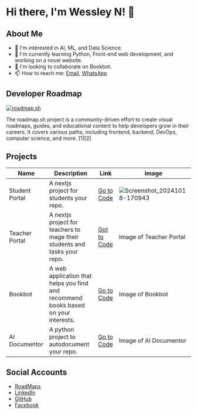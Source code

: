 # Hi there, I'm Wessley N! 👋

## About Me
- 👀 I'm interested in AI, ML, and Data Science.
- 🌱 I'm currently learning Python, Front-end web development, and working on a novel website.
- 💞️ I'm looking to collaborate on Bookbot.
- 📫 How to reach me: [Email](mailto:wessleynyakaz@gmail.com), [WhatsApp](https://wa.me/qr/FP6EIVBHXLW7B1)

## Developer Roadmap

[![roadmap.sh](https://roadmap.sh/card/wide/660c5561da1671f98605ec75?variant=dark&roadmaps=react%2Cpython%2Cdocker%2Ctypescript)](https://roadmap.sh)

The roadmap.sh project is a community-driven effort to create visual roadmaps, guides, and educational content to help developers grow in their careers. It covers various paths, including frontend, backend, DevOps, computer science, and more. [1][2]

## Projects

| Name | Description | Link | Image |
| --- | --- | --- | --- |
| Student Portal | A nextjs project for students  your repo. | [Go to Code ](https://github.com/wessleynyakaz/student-portal) |   ![Screenshot_20241018-170943](https://github.com/user-attachments/assets/c127eb0a-f2e2-486a-9f41-dc28f2c63681)|
| Teacher Portal | A nextjs project for teachers to mage their students and tasks your repo. | [Got to Code](https://github.com/wessleynyakaz/teacher-portal) | Image of Teacher Portal |
| Bookbot | A web application that helps you find and recommend books based on your interests. | [Go to Code](https://github.com/wessleynyakaz/Bookbot) | Image of Bookbot |
| AI Documentor | A python project to autodocument your repo. | [Go to Code](https://github.com/wessleynyakaz/ai_documentor) | Image of AI Documentor |

## Social Accounts
- [RoadMaps](https://roadmap.sh/u/wessleyn)
- [LinkedIn](https://www.linkedin.com/in/wessley-nyakanyanga-08b804270)
- [GitHub](https://github.com/wessleynyakaz)
- [Facebook](https://www.facebook.com/[your-facebook-handle])
